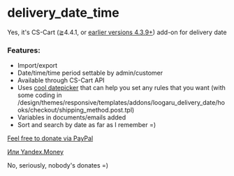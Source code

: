 # delivery_date_time
Yes, it's CS-Cart (≧4.4.1, or [earlier versions 4.3.9+](https://drive.google.com/drive/folders/0B5WPSkbP3VRfTkxOaVZNenhrODA?usp=sharing)) add-on for delivery date
### Features:

* Import/export
* Date/time/time period settable by admin/customer
* Available through CS-Cart API
* Uses [cool datepicker](http://amsul.ca/pickadate.js/) that can help you set any rules that you want (with some coding in /design/themes/responsive/templates/addons/loogaru_delivery_date/hooks/checkout/shipping_method.post.tpl)
* Variables in documents/emails added
* Sort and search by date as far as I remember =)


[Feel free to donate via PayPal](https://www.paypal.me/loogaru/15usd)

[Или Yandex.Money](http://yasobe.ru/na/loogaru)

No, seriously, nobody's donates =)
